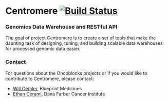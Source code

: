 # Centromere [![Build Status](https://travis-ci.org/oncoblocks/centromere.svg?branch=master)](https://travis-ci.org/oncoblocks/centromere)
### Genomics Data Warehouse and RESTful API

The goal of project Centromere is to create a set of tools that make the daunting task of designing, tuning, and building scalable data warehouses for processed genomic data easier.

### Contact
For questions about the Oncoblocks projects or if you would like to contribute to Centromere, please contact:
  - [Will Oemler](mailto:woemler@blueprintmedicines.com), Blueprint Medicines
  - [Ethan Cerami](mailto:cerami@jimmy.harvard.edu), Dana Farber Cancer Institute
